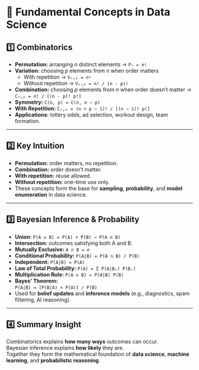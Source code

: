 # 🧠 Fundamental Concepts in Data Science

## 1️⃣ Combinatorics
- **Permutation:** arranging *n* distinct elements → `Pₙ = n!`
- **Variation:** choosing *p* elements from *n* when order matters  
  - With repetition → `Vₙ,ₚ = nᵖ`  
  - Without repetition → `Vₙ,ₚ = n! / (n - p)!`
- **Combination:** choosing *p* elements from *n* when order doesn’t matter → `Cₙ,ₚ = n! / [(n - p)! p!]`
- **Symmetry:** `C(n, p) = C(n, n − p)`
- **With Repetition:** `C̅ₙ,ₚ = (n + p − 1)! / [(n − 1)! p!]`
- **Applications:** lottery odds, ad selection, workout design, team formation.

---

## 2️⃣ Key Intuition
- **Permutation:** order matters, no repetition.  
- **Combination:** order doesn’t matter.  
- **With repetition:** reuse allowed.  
- **Without repetition:** one-time use only.  
- These concepts form the base for **sampling**, **probability**, and **model enumeration** in data science.

---

## 3️⃣ Bayesian Inference & Probability
- **Union:** `P(A ∪ B) = P(A) + P(B) − P(A ∩ B)`
- **Intersection:** outcomes satisfying both A and B.
- **Mutually Exclusive:** `A ∩ B = ∅`
- **Conditional Probability:** `P(A|B) = P(A ∩ B) / P(B)`
- **Independent:** `P(A|B) = P(A)`
- **Law of Total Probability:** `P(A) = Σ P(A|Bᵢ) P(Bᵢ)`
- **Multiplication Rule:** `P(A ∩ B) = P(A|B) P(B)`
- **Bayes’ Theorem:**  
  `P(A|B) = [P(B|A) × P(A)] / P(B)`
- Used for **belief updates** and **inference models** (e.g., diagnostics, spam filtering, AI reasoning).

---

## 4️⃣ Summary Insight
Combinatorics explains **how many ways** outcomes can occur.  
Bayesian inference explains **how likely** they are.  
Together they form the mathematical foundation of **data science**, **machine learning**, and **probabilistic reasoning**.
